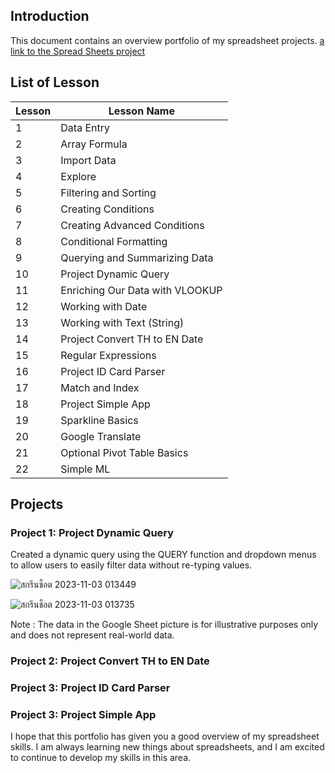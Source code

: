 ## Introduction

This document contains an overview portfolio of my spreadsheet projects. [a link to the Spread Sheets project](https://docs.google.com/spreadsheets/d/18x9tVa3EsTwL7z52Bd5n6AwMfWFEU72WykQLbim_7pg/edit?pli=1#gid=0)
## List of Lesson

| Lesson             | Lesson Name                                                                |
| ----------------- | ------------------------------------------------------------------ |
|  1 | Data Entry |
| 2 | Array Formula |
| 3 | Import Data |
| 4 | Explore |
| 5 | Filtering and Sorting |
| 6 | Creating Conditions |
| 7 | Creating Advanced Conditions |
| 8 | Conditional Formatting |
| 9 | Querying and Summarizing Data |
| 10 | Project Dynamic Query |
| 11 | Enriching Our Data with VLOOKUP |
| 12 | Working with Date |
| 13 | Working with Text (String) |
| 14 | Project Convert TH to EN Date |
| 15 | Regular Expressions |
| 16 | Project ID Card Parser |
| 17 | Match and Index |
| 18 | Project Simple App |
| 19 | Sparkline Basics |
| 20 | Google Translate |
| 21 | Optional Pivot Table Basics |
| 22 | Simple ML |

## Projects

### Project 1: Project Dynamic Query

Created a dynamic query using the QUERY function and dropdown menus to allow users to easily filter data without re-typing values.

![สกรีนช็อต 2023-11-03 013449](https://github.com/Mvrkery/Data-Science-Bootcamp-Projects/assets/138161362/dc4e96ee-d279-45d5-bf53-50344ab8dd26)

![สกรีนช็อต 2023-11-03 013735](https://github.com/Mvrkery/Data-Science-Bootcamp-Projects/assets/138161362/fc53157f-5519-4df7-8690-4f329bf8f593)

Note : The data in the Google Sheet picture is for illustrative purposes only and does not represent real-world data.
### Project 2: Project Convert TH to EN Date

### Project 3: Project ID Card Parser

### Project 3: Project Simple App

I hope that this portfolio has given you a good overview of my spreadsheet skills. I am always learning new things about spreadsheets, and I am excited to continue to develop my skills in this area.
